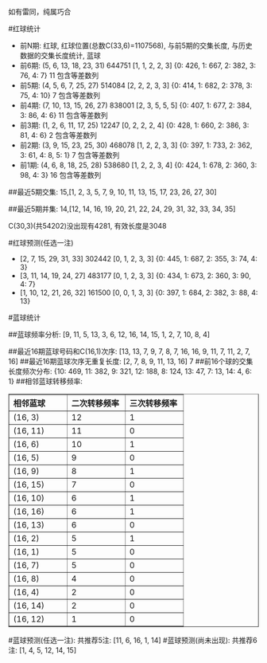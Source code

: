 <!-- 
.. title: 双色球2013125期(2013-10-24)数据分析报告
.. slug: slott-2013125-2013-10-24-report
.. date: 2013-10-25 08:00:00 UTC+08:00
.. tags: Lottery
.. link: 
.. description: 
.. type: text
-->

如有雷同，纯属巧合

<!-- TEASER_END-->

#红球统计

- 前N期: 红球, 红球位置(总数C(33,6)=1107568), 与前5期的交集长度, 与历史数据的交集长度统计, 蓝球
- 前6期: (5, 6, 13, 18, 23, 31) 644751 [1, 1, 2, 2, 3] {0: 426, 1: 667, 2: 382, 3: 76, 4: 7} 11 包含等差数列
- 前5期: (4, 5, 6, 7, 25, 27) 514084 [2, 2, 2, 3, 3] {0: 414, 1: 682, 2: 378, 3: 75, 4: 10} 7 包含等差数列
- 前4期: (7, 10, 13, 15, 26, 27) 838001 [2, 3, 5, 5, 5] {0: 407, 1: 677, 2: 384, 3: 86, 4: 6} 11 包含等差数列
- 前3期: (1, 2, 6, 11, 17, 25) 12247 [0, 2, 2, 2, 4] {0: 428, 1: 660, 2: 386, 3: 81, 4: 6} 2 包含等差数列
- 前2期: (3, 9, 15, 23, 25, 30) 468078 [1, 2, 2, 3, 3] {0: 397, 1: 733, 2: 362, 3: 61, 4: 8, 5: 1} 7 包含等差数列
- 前1期: (4, 6, 8, 18, 25, 28) 538680 [1, 2, 2, 3, 4] {0: 424, 1: 678, 2: 360, 3: 98, 4: 3} 16 包含等差数列

##最近5期交集:
15,[1, 2, 3, 5, 7, 9, 10, 11, 13, 15, 17, 23, 26, 27, 30]

##最近5期并集:
14,[12, 14, 16, 19, 20, 21, 22, 24, 29, 31, 32, 33, 34, 35]

C(30,3)(共54202)没出现有4281, 
有效长度是3048

#红球预测(任选一注)

- [2, 7, 15, 29, 31, 33] 302442 [0, 1, 2, 3, 3] {0: 445, 1: 687, 2: 355, 3: 74, 4: 3}
- [3, 11, 14, 19, 24, 27] 483177 [0, 1, 2, 3, 3] {0: 434, 1: 673, 2: 360, 3: 90, 4: 7}
- [1, 10, 12, 21, 26, 32] 161500 [0, 0, 1, 3, 3] {0: 397, 1: 684, 2: 382, 3: 88, 4: 13}

#蓝球统计

##蓝球频率分析:
[9, 11, 5, 13, 3, 6, 12, 16, 14, 15, 1, 2, 7, 10, 8, 4]

##最近16期蓝球号码和C(16,1)次序:
[13, 13, 7, 9, 7, 8, 7, 16, 16, 9, 11, 7, 11, 2, 7, 16]
##最近16期蓝球次序无重复长度:
[2, 7, 8, 9, 11, 13, 16] 7
##前16个球的交集长度频次分布:
{10: 469, 11: 382, 9: 321, 12: 188, 8: 124, 13: 47, 7: 13, 14: 4, 6: 1}
##相邻蓝球转移频率:
<table border="1" class="table table-striped dataframe">
  <thead>
    <tr style="text-align: left;">
      <th style="min-width: 100px;">相邻蓝球</th>
      <th style="min-width: 100px;">二次转移频率</th>
      <th style="min-width: 100px;">三次转移频率</th>
    </tr>
  </thead>
  <tbody>
    <tr>
      <td>  (16, 3)</td>
      <td> 12</td>
      <td> 1</td>
    </tr>
    <tr>
      <td> (16, 11)</td>
      <td> 11</td>
      <td> 0</td>
    </tr>
    <tr>
      <td>  (16, 6)</td>
      <td> 10</td>
      <td> 1</td>
    </tr>
    <tr>
      <td>  (16, 5)</td>
      <td>  9</td>
      <td> 0</td>
    </tr>
    <tr>
      <td>  (16, 9)</td>
      <td>  8</td>
      <td> 1</td>
    </tr>
    <tr>
      <td> (16, 15)</td>
      <td>  7</td>
      <td> 0</td>
    </tr>
    <tr>
      <td> (16, 10)</td>
      <td>  6</td>
      <td> 1</td>
    </tr>
    <tr>
      <td> (16, 16)</td>
      <td>  6</td>
      <td> 1</td>
    </tr>
    <tr>
      <td> (16, 13)</td>
      <td>  6</td>
      <td> 0</td>
    </tr>
    <tr>
      <td>  (16, 2)</td>
      <td>  5</td>
      <td> 1</td>
    </tr>
    <tr>
      <td>  (16, 1)</td>
      <td>  5</td>
      <td> 0</td>
    </tr>
    <tr>
      <td>  (16, 7)</td>
      <td>  5</td>
      <td> 0</td>
    </tr>
    <tr>
      <td>  (16, 8)</td>
      <td>  4</td>
      <td> 0</td>
    </tr>
    <tr>
      <td>  (16, 4)</td>
      <td>  2</td>
      <td> 0</td>
    </tr>
    <tr>
      <td> (16, 14)</td>
      <td>  2</td>
      <td> 0</td>
    </tr>
    <tr>
      <td> (16, 12)</td>
      <td>  1</td>
      <td> 0</td>
    </tr>
  </tbody>
</table>
#蓝球预测(任选一注):
共推荐5注: [11, 6, 16, 1, 14]
#蓝球预测(尚未出现):
共推荐6注: [1, 4, 5, 12, 14, 15]

